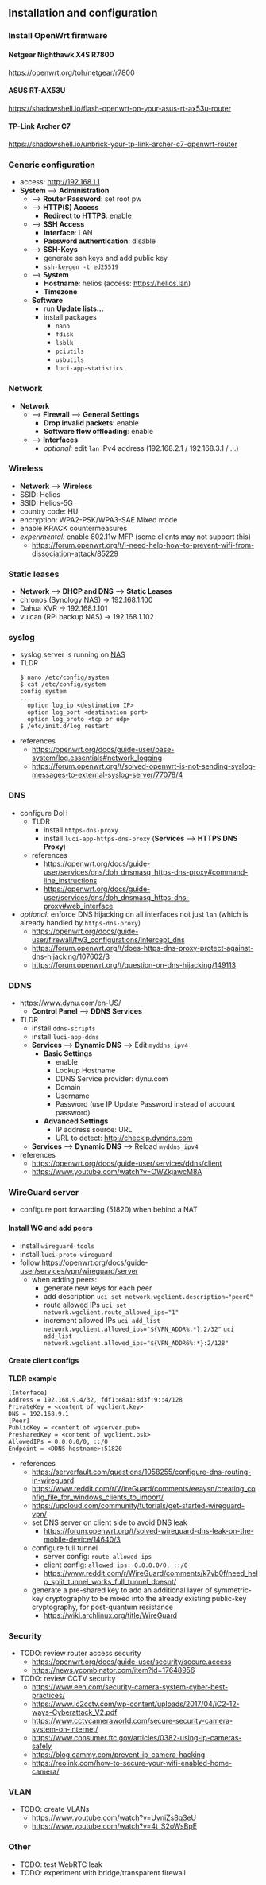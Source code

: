 ## Installation and configuration

### Install OpenWrt firmware

#### Netgear Nighthawk X4S R7800

https://openwrt.org/toh/netgear/r7800

#### ASUS RT-AX53U

https://shadowshell.io/flash-openwrt-on-your-asus-rt-ax53u-router

#### TP-Link Archer C7

https://shadowshell.io/unbrick-your-tp-link-archer-c7-openwrt-router

### Generic configuration

- access: http://192.168.1.1
- **System** --> **Administration**
  - --> **Router Password**: set root pw
  - --> **HTTP(S) Access**
    - **Redirect to HTTPS**: enable
  - --> **SSH Access**
    - **Interface**: LAN
    - **Password authentication**: disable
  - --> **SSH-Keys**
    - generate ssh keys and add public key
    - `ssh-keygen -t ed25519`
  - --> **System**
    - **Hostname**: helios (access: https://helios.lan)
    - **Timezone**
  - **Software**
    - run **Update lists...**
    - install packages
      - `nano`
      - `fdisk`
      - `lsblk`
      - `pciutils`
      - `usbutils`
      - `luci-app-statistics`

### Network

- **Network**
  - --> **Firewall** --> **General Settings**
    - **Drop invalid packets**: enable
    - **Software flow offloading**: enable
  - --> **Interfaces**
    - *optional:* edit `lan` IPv4 address (192.168.2.1 / 192.168.3.1 / ...)

### Wireless

- **Network** --> **Wireless**
- SSID: Helios
- SSID: Helios-5G
- country code: HU
- encryption: WPA2-PSK/WPA3-SAE Mixed mode
- enable KRACK countermeasures
- *experimental:* enable 802.11w MFP (some clients may not support this)
    - https://forum.openwrt.org/t/i-need-help-how-to-prevent-wifi-from-dissociation-attack/85229

### Static leases

- **Network** --> **DHCP and DNS** --> **Static Leases**
- chronos (Synology NAS) -> 192.168.1.100
- Dahua XVR -> 192.168.1.101
- vulcan (RPi backup NAS) -> 192.168.1.102

### syslog

- syslog server is running on [NAS](https://github.com/gemesa/nexus-net/blob/main/nas.md?plain=1#L181)
- TLDR
  ```
  $ nano /etc/config/system
  $ cat /etc/config/system
  config system
  ...
    option log_ip <destination IP>
    option log_port <destination port>
    option log_proto <tcp or udp>
  $ /etc/init.d/log restart
  ```
- references
  - https://openwrt.org/docs/guide-user/base-system/log.essentials#network_logging
  - https://forum.openwrt.org/t/solved-openwrt-is-not-sending-syslog-messages-to-external-syslog-server/77078/4

### DNS

- configure DoH
  - TLDR
    - install `https-dns-proxy`
    - install `luci-app-https-dns-proxy` (**Services** --> **HTTPS DNS Proxy**)
  - references
    - https://openwrt.org/docs/guide-user/services/dns/doh_dnsmasq_https-dns-proxy#command-line_instructions
    - https://openwrt.org/docs/guide-user/services/dns/doh_dnsmasq_https-dns-proxy#web_interface
- *optional:* enforce DNS hijacking on all interfaces not just `lan` (which is already handled by `https-dns-proxy`)
  - https://openwrt.org/docs/guide-user/firewall/fw3_configurations/intercept_dns
  - https://forum.openwrt.org/t/does-https-dns-proxy-protect-against-dns-hijacking/107602/3
  - https://forum.openwrt.org/t/question-on-dns-hijacking/149113

### DDNS

- https://www.dynu.com/en-US/
  - **Control Panel** --> **DDNS Services**
- TLDR
  - install `ddns-scripts`
  - install `luci-app-ddns`
  - **Services** --> **Dynamic DNS** --> Edit `myddns_ipv4`
    - **Basic Settings**
      - enable
      - Lookup Hostname
      - DDNS Service provider: dynu.com
      - Domain
      - Username
      - Password (use IP Update Password instead of account password)
    - **Advanced Settings**
      - IP address source: URL
      - URL to detect: http://checkip.dyndns.com
  - **Services** --> **Dynamic DNS** --> Reload `myddns_ipv4`
- references
  - https://openwrt.org/docs/guide-user/services/ddns/client
  - https://www.youtube.com/watch?v=OWZkjawcM8A

### WireGuard server

- configure port forwarding (51820) when behind a NAT

#### Install WG and add peers

- install `wireguard-tools`
- install `luci-proto-wireguard`
- follow https://openwrt.org/docs/guide-user/services/vpn/wireguard/server
  - when adding peers:
    - generate new keys for each peer
    - add description
      `uci set network.wgclient.description="peer0"`
    - route allowed IPs
      `uci set network.wgclient.route_allowed_ips="1"`
    - increment allowed IPs
      `uci add_list network.wgclient.allowed_ips="${VPN_ADDR%.*}.2/32"`
      `uci add_list network.wgclient.allowed_ips="${VPN_ADDR6%:*}:2/128"`

#### Create client configs

**TLDR example**

```
[Interface]
Address = 192.168.9.4/32, fdf1:e8a1:8d3f:9::4/128
PrivateKey = <content of wgclient.key>
DNS = 192.168.9.1
[Peer]
PublicKey = <content of wgserver.pub>
PresharedKey = <content of wgclient.psk>
AllowedIPs = 0.0.0.0/0, ::/0
Endpoint = <DDNS hostname>:51820
```

- references
  - https://serverfault.com/questions/1058255/configure-dns-routing-in-wireguard
  - https://www.reddit.com/r/WireGuard/comments/eeaysn/creating_config_file_for_windows_clients_to_import/
  - https://upcloud.com/community/tutorials/get-started-wireguard-vpn/
  - set DNS server on client side to avoid DNS leak
    - https://forum.openwrt.org/t/solved-wireguard-dns-leak-on-the-mobile-device/14640/3
  - configure full tunnel
    - server config: `route allowed ips`
    - client config: `allowed ips: 0.0.0.0/0, ::/0`
    - https://www.reddit.com/r/WireGuard/comments/k7yb0f/need_help_split_tunnel_works_full_tunnel_doesnt/
  - generate a pre-shared key to add an additional layer of symmetric-key cryptography to be mixed into the already existing public-key cryptography, for post-quantum resistance
    - https://wiki.archlinux.org/title/WireGuard

### Security

- TODO: review router access security
  - https://openwrt.org/docs/guide-user/security/secure.access
  - https://news.ycombinator.com/item?id=17648956
- TODO: review CCTV security
  - https://www.een.com/security-camera-system-cyber-best-practices/
  - https://www.ic2cctv.com/wp-content/uploads/2017/04/iC2-12-ways-Cyberattack_V2.pdf
  - https://www.cctvcameraworld.com/secure-security-camera-system-on-internet/
  - https://www.consumer.ftc.gov/articles/0382-using-ip-cameras-safely
  - https://blog.cammy.com/prevent-ip-camera-hacking
  - https://reolink.com/how-to-secure-your-wifi-enabled-home-camera/

### VLAN

- TODO: create VLANs
  - https://www.youtube.com/watch?v=UvniZs8q3eU
  - https://www.youtube.com/watch?v=4t_S2oWsBpE

### Other

- TODO: test WebRTC leak
- TODO: experiment with bridge/transparent firewall
